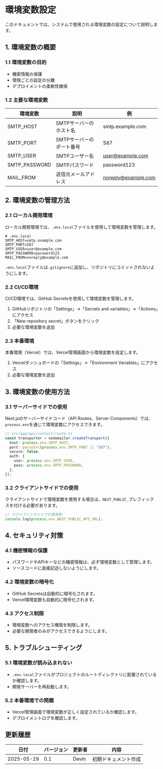 # 環境変数設定

このドキュメントでは、システムで使用される環境変数の設定について説明します。

## 1. 環境変数の概要

### 1.1 環境変数の目的
- 機密情報の保護
- 環境ごとの設定の分離
- デプロイメントの柔軟性確保

### 1.2 主要な環境変数
| 環境変数 | 説明 | 例 |
|---------|------|-----|
| SMTP_HOST | SMTPサーバーのホスト名 | smtp.example.com |
| SMTP_PORT | SMTPサーバーのポート番号 | 587 |
| SMTP_USER | SMTPユーザー名 | user@example.com |
| SMTP_PASSWORD | SMTPパスワード | password123 |
| MAIL_FROM | 送信元メールアドレス | noreply@example.com |

## 2. 環境変数の管理方法

### 2.1 ローカル開発環境
ローカル開発環境では、`.env.local`ファイルを使用して環境変数を管理します。

```
# .env.local
SMTP_HOST=smtp.example.com
SMTP_PORT=587
SMTP_USER=user@example.com
SMTP_PASSWORD=password123
MAIL_FROM=noreply@example.com
```

`.env.local`ファイルは`.gitignore`に追加し、リポジトリにコミットされないようにします。

### 2.2 CI/CD環境
CI/CD環境では、GitHub Secretsを使用して環境変数を管理します。

1. GitHubリポジトリの「Settings」→「Secrets and variables」→「Actions」にアクセス
2. 「New repository secret」ボタンをクリック
3. 必要な環境変数を追加

### 2.3 本番環境
本番環境（Vercel）では、Vercel管理画面から環境変数を設定します。

1. Vercelダッシュボードの「Settings」→「Environment Variables」にアクセス
2. 必要な環境変数を追加

## 3. 環境変数の使用方法

### 3.1 サーバーサイドでの使用
Next.jsのサーバーサイドコード（API Routes、Server Components）では、`process.env`を通じて環境変数にアクセスできます。

```typescript
// src/app/api/contact/route.ts
const transporter = nodemailer.createTransport({
  host: process.env.SMTP_HOST,
  port: parseInt(process.env.SMTP_PORT || "587"),
  secure: false,
  auth: {
    user: process.env.SMTP_USER,
    pass: process.env.SMTP_PASSWORD,
  },
});
```

### 3.2 クライアントサイドでの使用
クライアントサイドで環境変数を使用する場合は、`NEXT_PUBLIC_`プレフィックスを付ける必要があります。

```typescript
// クライアントサイドでの使用例
console.log(process.env.NEXT_PUBLIC_API_URL);
```

## 4. セキュリティ対策

### 4.1 機密情報の保護
- パスワードやAPIキーなどの機密情報は、必ず環境変数として管理します。
- ソースコードに直接記述しないようにします。

### 4.2 環境変数の暗号化
- GitHub Secretsは自動的に暗号化されます。
- Vercel環境変数も自動的に暗号化されます。

### 4.3 アクセス制限
- 環境変数へのアクセス権限を制限します。
- 必要な開発者のみがアクセスできるようにします。

## 5. トラブルシューティング

### 5.1 環境変数が読み込まれない
- `.env.local`ファイルがプロジェクトのルートディレクトリに配置されているか確認します。
- 開発サーバーを再起動します。

### 5.2 本番環境での問題
- Vercel管理画面で環境変数が正しく設定されているか確認します。
- デプロイメントログを確認します。

## 更新履歴

| 日付 | バージョン | 更新者 | 内容 |
|------|------------|--------|------|
| 2025-05-29 | 0.1 | Devin | 初期ドキュメント作成 |
